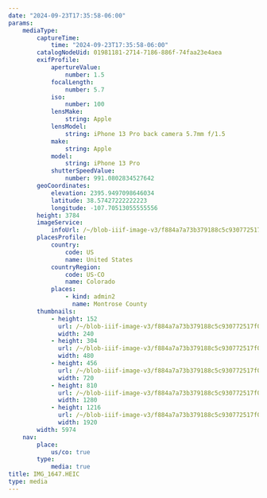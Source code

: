 ```yaml
---
date: "2024-09-23T17:35:58-06:00"
params:
    mediaType:
        captureTime:
            time: "2024-09-23T17:35:58-06:00"
        catalogNodeUid: 01981181-2714-7186-886f-74faa23e4aea
        exifProfile:
            apertureValue:
                number: 1.5
            focalLength:
                number: 5.7
            iso:
                number: 100
            lensMake:
                string: Apple
            lensModel:
                string: iPhone 13 Pro back camera 5.7mm f/1.5
            make:
                string: Apple
            model:
                string: iPhone 13 Pro
            shutterSpeedValue:
                number: 991.0802834527642
        geoCoordinates:
            elevation: 2395.9497098646034
            latitude: 38.57427222222223
            longitude: -107.70513055555556
        height: 3784
        imageService:
            infoUrl: /~/blob-iiif-image-v3/f884a7a73b379188c5c930772517f0c74c71c8fccf19c08588ff57535498dcb4/info.json
        placesProfile:
            country:
                code: US
                name: United States
            countryRegion:
                code: US-CO
                name: Colorado
            places:
                - kind: admin2
                  name: Montrose County
        thumbnails:
            - height: 152
              url: /~/blob-iiif-image-v3/f884a7a73b379188c5c930772517f0c74c71c8fccf19c08588ff57535498dcb4/full/240%2C152/0/default.jpg
              width: 240
            - height: 304
              url: /~/blob-iiif-image-v3/f884a7a73b379188c5c930772517f0c74c71c8fccf19c08588ff57535498dcb4/full/480%2C304/0/default.jpg
              width: 480
            - height: 456
              url: /~/blob-iiif-image-v3/f884a7a73b379188c5c930772517f0c74c71c8fccf19c08588ff57535498dcb4/full/720%2C456/0/default.jpg
              width: 720
            - height: 810
              url: /~/blob-iiif-image-v3/f884a7a73b379188c5c930772517f0c74c71c8fccf19c08588ff57535498dcb4/full/1280%2C810/0/default.jpg
              width: 1280
            - height: 1216
              url: /~/blob-iiif-image-v3/f884a7a73b379188c5c930772517f0c74c71c8fccf19c08588ff57535498dcb4/full/1920%2C1216/0/default.jpg
              width: 1920
        width: 5974
    nav:
        place:
            us/co: true
        type:
            media: true
title: IMG_1647.HEIC
type: media
---
```

